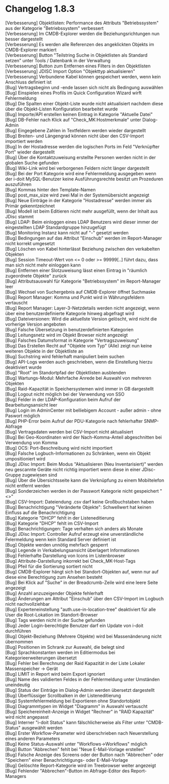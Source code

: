 # Changelog 1.8.3

[Verbesserung]  Objektlisten: Performance des Attributs "Betriebssystem" aus der Kategorie "Betriebssystem" verbessert  
[Verbesserung]  Im CMDB-Explorer werden die Beziehungsrichtungen nun besser dargestellt  
[Verbesserung]  Es werden alle Referenzen des angeklickten Objekts im CMDB-Explorer markiert  
[Verbesserung]  Button "Teilstring Suche in Objektlisten als Standard setzen" unter Tools / Datenbank in der Verwaltung  
[Verbesserung]  Button zum Entfernen eines Filters in den Objektlisten  
[Verbesserung]  JDISC Import Option "Objekttyp aktualisieren"  
[Verbesserung]  Verbundene Kabel können gespeichert werden, wenn kein Anschluss definiert ist  
[Bug]           Vertragsbeginn und -ende lassen sich nicht als Bedingung auswählen  
[Bug]           Einspielen eines Profils im Quick Configuration Wizard wirft Fehlermeldung  
[Bug]           Die Spalten einer Objekt-Liste wurde nicht aktualisiert nachdem diese über die Objekt-Listen Konfiguration bearbeitet wurde  
[Bug]           Importe/API erstellen keinen Eintrag in Kategorie "Aktuelle Datei"  
[Bug]           DB-Fehler nach Klick auf "Check_MK:Hostmerkmale" unter Dialog-Admin  
[Bug]           Eingegebene Zahlen in Textfeldern werden wieder dargestellt  
[Bug]           Breiten- und Längengrad können nicht über den CSV-Import importiert werden  
[Bug]           In der Hostadresse werden die logischen Ports im Feld "Verknüpfter Port" wieder dargestellt  
[Bug]           Über die Kontaktzuweisung erstellte Personen werden nicht in der globalen Suche gefunden  
[Bug]           Wiki-Link wird bei verborgenen Feldern nicht länger dargestellt  
[Bug]           Bei der Port Kategorie wird eine Fehlermeldung ausgegeben wenn der i-doit MySQL-Benutzer keine Ausführungsrechte besitzt um Prozeduren auszuführen  
[Bug]           Kommas hinter den Template-Namen  
[Bug]           post_max_size wird zwei Mal in der Systemübersicht angezeigt  
[Bug]           Neue Einträge in der Kategorie "Hostadresse" werden immer als Primär gekenntzeichnet  
[Bug]           Modell ist beim Editieren nicht mehr ausgefüllt, wenn der Inhalt aus JDisc stammt  
[Bug]           LDAP: Beim einloggen eines LDAP Benutzers wird dieser immer der eingestellten LDAP Standardgruppe hinzugefügt  
[Bug]           Monitoring Instanz kann nicht auf "-" gesetzt werden  
[Bug]           Bedingungen auf das Attribut "Einschub" werden im Report-Manager nicht korrekt umgesetzt  
[Bug]           Löschen von Kabel hinterlässt Beziehung zwischen den verkabelten Objekten  
[Bug]           Session Timeout-Wert von <= 0 oder >= 99999[..] führt dazu, dass man sich nicht mehr einloggen kann  
[Bug]           Entfernen einer Slotzuweisung lässt einen Eintrag in "räumlich zugeordnete Objekte" zurück  
[Bug]           Attributsauswahl für Kategorie "Betriebssystem" im Report-Manager leer  
[Bug]           Wechsel von Suchergebnis auf CMDB-Explorer öffnet Suchmaske  
[Bug]           Report Manager: Komma und Punkt wird in Währungsfeldern vertauscht  
[Bug]           Report Manager: Layer-3-Netzdetails werden nicht angezeigt, wenn über eine benutzerdefinierte Kategorie hinweg abgefragt wird  
[Bug]           Dateiversionen: Wird die aktuellste Version gelöscht, wird nicht die vorherige Version angeboten  
[Bug]           Falsche Übersetzung in benutzerdefinierten Kategorien  
[Bug]           Leitungsnetz wird im Objekt Browser nicht angezeigt  
[Bug]           Falsches Datumsformat in Kategorie "Vertragszuweisung"  
[Bug]           Das Erstellen Recht auf "Objekte vom Typ" (Alle) zeigt nun keine weiteren Objekte in der Objektliste an  
[Bug]           Suchstring wird fehlerhaft manipuliert beim suchen  
[Bug]           API-Logs werden auch geschrieben, wenn die Einstellung hierzu deaktiviert wurde  
[Bug]           "Root" im Standortpfad der Objektlisten ausblenden  
[Bug]           Wartungs-Modul: Mehrfache Anrede bei Auswahl von mehreren Objekten  
[Bug]           Raid-Kapazität in Speichersystemen wird immer in GB dargestellt  
[Bug]           Logout nicht möglich bei der Verwendung von SSO  
[Bug]           Felder in der LDAP-Konfiguration beim Aufruf der Bearbeitungsansicht leer  
[Bug]           Login im AdminCenter mit belliebigem Account - außer admin - ohne Paswort möglich  
[Bug]           PHP-Error beim Aufruf der PDU-Kategorie nach fehlerhafter SNMP-Abfrage  
[Bug]           Vertragsdaten werden bei CSV-Import nicht aktualisiert  
[Bug]           Bei Geo-Koordinaten wird der Nach-Komma-Anteil abgeschnitten bei Verwendung von Komma  
[Bug]           OCS: Port-Beschreibung wird nicht importiert  
[Bug]           Falsche Logbuch-Informationen zu Schränken, wenn ein Objekt umpositioniert wird  
[Bug]           JDisc Import: Beim Modus "Aktualisieren (Neu Inventarisiert)" werden neu gescannte Geräte nicht richtig importiert wenn diese in einer JDisc-Gruppe zugewiesen sind  
[Bug]           Über die Übersichtsseite kann die Verknüpfung zu einem Mobiltelefon nicht entfernt werden  
[Bug]           Sonderzeichen werden in der Passwort Kategorie nicht gespeichert "<>"  
[Bug]           CSV-Import: Dateiendung .csv darf keine Großbuchstaben haben  
[Bug]           Benachrichtigung "Veränderte Objekte": Schwellwert hat keinen Einfluss auf die Benachrichtigung  
[Bug]           Kategorie "DHCP" fehlt in der Listeneditierung  
[Bug]           Kategorie "DHCP" fehlt im CSV-Import  
[Bug]           Benachrichtigungen: Tage verhalten sich anders als Monate  
[Bug]           JDisc Import: Controller Aufruf erzeugt eine unverständliche Felermeldung wenn kein Standard Server definiert ist  
[Bug]           Objekte werden unnötig mehrfach gesperrt  
[Bug]           Legende in Verkabelungsansicht überlagert Informationen  
[Bug]           Fehlerhafte Darstellung von Icons im Listenbrowser  
[Bug]           Attribute-Darstellung inkorrekt bei Check_MK-Host-Tags  
[Bug]           Pfeil für die Sortierung sortiert nicht  
[Bug]           CMDB-Explorer hängt sich bei Standort-Objekten auf, wenn nur auf diese eine Berechtigung zum Ansehen besteht  
[Bug]           Bei Klick auf "Suche" in der Breadcrumb-Zeile wird eine leere Seite angezeigt  
[Bug]           Anzahl anzuzeigender Objekte fehlerhaft  
[Bug]           Änderungen am Attribut "Einschub" über den CSV-Import im Logbuch nicht nachvollziehbar  
[Bug]           Experteneinstellung "auth.use-in-location-tree" deaktiviert für alle User die Root-Lokation im Standort-Browser  
[Bug]           Tags werden nicht in der Suche gefunden  
[Bug]           Jeder Login-berechtigte Benutzer darf ein Update von i-doit durchführen  
[Bug]           Objekt-Beziehung (Mehrere Objekte) wird bei Massenänderung nicht übernommen  
[Bug]           Positionen im Schrank zur Auswahl, die belegt sind  
[Bug]           Sprachkonstanten werden im Editiermodus bei Kategorieerweiterungen übersetzt  
[Bug]           Fehler bei Berechnung der Raid Kapazität in der Liste Lokaler Massenspeicher -> Gerät  
[Bug]           LIMIT in Report wird beim Export ignoriert  
[Bug]           Name des validierten Feldes in der Fehlermeldung unter Umständen uneindeutig  
[Bug]           Status der Einträge im Dialog-Admin werden übersetzt dargestellt  
[Bug]           Überflüssiger Scrollbalken in der Listeneditierung  
[Bug]           Systemfehlermeldung bei Exportieren ohne Standortobjekt  
[Bug]           Diagrammtypen im Widget "Diagramm" in Auswahl vertauscht  
[Bug]           Speichereinheit-Anzeige in Widget "Rechner" in "RAID Kapazität" wird nicht angepasst  
[Bug]           Interner "i-doit Status" kann fälschlicherweise als Filter unter "CMDB-Status" ausgewählt werden  
[Bug]           Erster Workflow-Parameter wird überschrieben nach Neuerstellung eines anderen Parameters  
[Bug]           Keine Status-Auswahl unter "Workflows->Workflows" möglich  
[Bug]           Button "Abbrechen" fehlt bei "Neue E-Mail-Vorlage erstellen"  
[Bug]           Falsche Anzeige des Screens oder der Button nach "Abbrechen" oder "Speichern" einer Benachrichtigungs- oder E-Mail-Vorlage  
[Bug]           Gelöschte Report-Kategorie wird im Treebrowser weiter angezeigt  
[Bug]           Fehlender "Abbrechen"-Button im Abfrage-Editor des Report-Managers  
